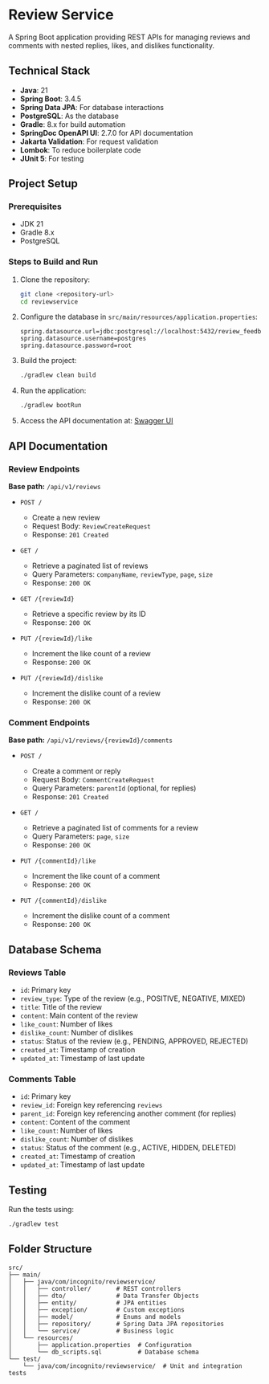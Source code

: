 # Review Service

A Spring Boot application providing REST APIs for managing reviews and comments with nested replies, likes, and dislikes functionality.

## Technical Stack

- **Java**: 21
- **Spring Boot**: 3.4.5
- **Spring Data JPA**: For database interactions
- **PostgreSQL**: As the database
- **Gradle**: 8.x for build automation
- **SpringDoc OpenAPI UI**: 2.7.0 for API documentation
- **Jakarta Validation**: For request validation
- **Lombok**: To reduce boilerplate code
- **JUnit 5**: For testing

## Project Setup

### Prerequisites

- JDK 21
- Gradle 8.x
- PostgreSQL

### Steps to Build and Run

1. Clone the repository:
   ```bash
   git clone <repository-url>
   cd reviewservice
   ```

2. Configure the database in `src/main/resources/application.properties`:
   ```properties
   spring.datasource.url=jdbc:postgresql://localhost:5432/review_feedback_db
   spring.datasource.username=postgres
   spring.datasource.password=root
   ```

3. Build the project:
   ```bash
   ./gradlew clean build
   ```

4. Run the application:
   ```bash
   ./gradlew bootRun
   ```

5. Access the API documentation at:
   [Swagger UI](http://localhost:8080/swagger-ui/index.html)

## API Documentation

### Review Endpoints

**Base path:** `/api/v1/reviews`

- `POST /`
  - Create a new review
  - Request Body: `ReviewCreateRequest`
  - Response: `201 Created`

- `GET /`
  - Retrieve a paginated list of reviews
  - Query Parameters: `companyName`, `reviewType`, `page`, `size`
  - Response: `200 OK`

- `GET /{reviewId}`
  - Retrieve a specific review by its ID
  - Response: `200 OK`

- `PUT /{reviewId}/like`
  - Increment the like count of a review
  - Response: `200 OK`

- `PUT /{reviewId}/dislike`
  - Increment the dislike count of a review
  - Response: `200 OK`

### Comment Endpoints

**Base path:** `/api/v1/reviews/{reviewId}/comments`

- `POST /`
  - Create a comment or reply
  - Request Body: `CommentCreateRequest`
  - Query Parameters: `parentId` (optional, for replies)
  - Response: `201 Created`

- `GET /`
  - Retrieve a paginated list of comments for a review
  - Query Parameters: `page`, `size`
  - Response: `200 OK`

- `PUT /{commentId}/like`
  - Increment the like count of a comment
  - Response: `200 OK`

- `PUT /{commentId}/dislike`
  - Increment the dislike count of a comment
  - Response: `200 OK`

## Database Schema

### Reviews Table

- `id`: Primary key
- `review_type`: Type of the review (e.g., POSITIVE, NEGATIVE, MIXED)
- `title`: Title of the review
- `content`: Main content of the review
- `like_count`: Number of likes
- `dislike_count`: Number of dislikes
- `status`: Status of the review (e.g., PENDING, APPROVED, REJECTED)
- `created_at`: Timestamp of creation
- `updated_at`: Timestamp of last update

### Comments Table

- `id`: Primary key
- `review_id`: Foreign key referencing `reviews`
- `parent_id`: Foreign key referencing another comment (for replies)
- `content`: Content of the comment
- `like_count`: Number of likes
- `dislike_count`: Number of dislikes
- `status`: Status of the comment (e.g., ACTIVE, HIDDEN, DELETED)
- `created_at`: Timestamp of creation
- `updated_at`: Timestamp of last update

## Testing

Run the tests using:
```bash
./gradlew test
```

## Folder Structure

```
src/
├── main/
│   ├── java/com/incognito/reviewservice/
│   │   ├── controller/       # REST controllers
│   │   ├── dto/              # Data Transfer Objects
│   │   ├── entity/           # JPA entities
│   │   ├── exception/        # Custom exceptions
│   │   ├── model/            # Enums and models
│   │   ├── repository/       # Spring Data JPA repositories
│   │   └── service/          # Business logic
│   └── resources/
│       ├── application.properties  # Configuration
│       └── db_scripts.sql          # Database schema
└── test/
    └── java/com/incognito/reviewservice/  # Unit and integration tests
```

